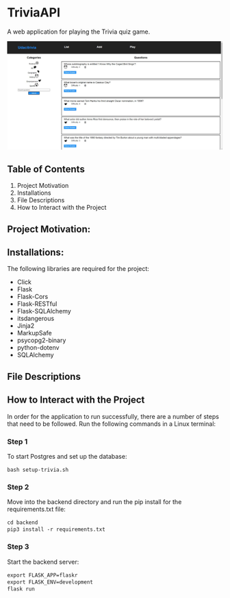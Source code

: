 # TriviaAPI
A web application for playing the Trivia quiz game. 

![Trivia Home Page](./Screenshots/Trivia%20Home%20Page.jpg)

## Table of Contents

1. Project Motivation
2. Installations
3. File Descriptions
4. How to Interact with the Project

## Project Motivation:

## Installations:
The following libraries are required for the project: 
- Click
- Flask
- Flask-Cors
- Flask-RESTful
- Flask-SQLAlchemy
- itsdangerous
- Jinja2
- MarkupSafe
- psycopg2-binary
- python-dotenv
- SQLAlchemy

## File Descriptions

## How to Interact with the Project

In order for the application to run successfully, there are a number of steps that need to be followed. Run the following commands in a Linux terminal:

### Step 1
To start Postgres and set up the database:
```
bash setup-trivia.sh
```

### Step 2
Move into the backend directory and run the pip install for the requirements.txt file:
```
cd backend
pip3 install -r requirements.txt
```

### Step 3 
Start the backend server:
```
export FLASK_APP=flaskr
export FLASK_ENV=development
flask run
```